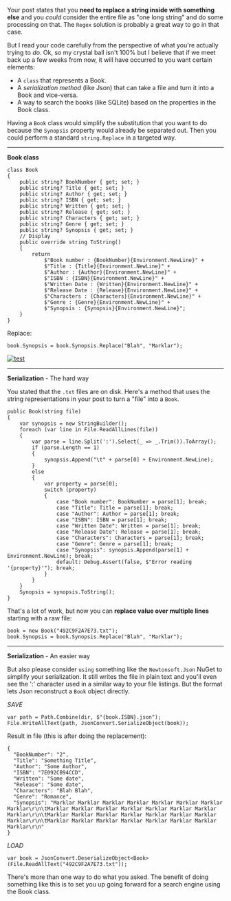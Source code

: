 Your post states that you **need to replace a string inside with something else** and you _could_ consider the entire file as "one long string" and do some processing on that. The `Regex` solution is probably a great way to go in that case. 

But I read your code carefully from the perspective of what you're actually trying to _do_. Ok, so my crystal ball isn't 100% but I believe that if we meet back up a few weeks from now, it will have occurred to you want certain elements:

- A `class` that represents a Book.
- A _serialization method_ (like Json) that can take a file and turn it into a Book and vice-versa.
- A way to search the books (like SQLite) based on the properties in the Book class.

Having a `Book` class would simplify the substitution that you want to do because the `Synopsis` property would already be separated out. Then you could perform a standard `string.Replace` in a targeted way.

***
**Book class**

    class Book
    {
        public string? BookNumber { get; set; }
        public string? Title { get; set; }
        public string? Author { get; set; }
        public string? ISBN { get; set; }
        public string? Written { get; set; }
        public string? Release { get; set; }
        public string? Characters { get; set; }
        public string? Genre { get; set; }
        public string? Synopsis { get; set; }
        // Display
        public override string ToString()
        {
            return
                $"Book number : {BookNumber}{Environment.NewLine}" +
                $"Title : {Title}{Environment.NewLine}" +
                $"Author : {Author}{Environment.NewLine}" +
                $"ISBN : {ISBN}{Environment.NewLine}" +
                $"Written Date : {Written}{Environment.NewLine}" +
                $"Release Date : {Release}{Environment.NewLine}" +
                $"Characters : {Characters}{Environment.NewLine}" +
                $"Genre : {Genre}{Environment.NewLine}" +
                $"Synopsis : {Synopsis}{Environment.NewLine}";
        }
    }

Replace:

    book.Synopsis = book.Synopsis.Replace("Blah", "Marklar");

[![test][1]][1]

***
**Serialization** - The hard way

You stated that the `.txt` files are on disk. Here's a method that uses the string representations in your post to turn a "file" into a `Book`.

    public Book(string file)
    {
        var synopsis = new StringBuilder();
        foreach (var line in File.ReadAllLines(file))
        {
            var parse = line.Split(':').Select(_ => _.Trim()).ToArray();
            if (parse.Length == 1)
            {
                synopsis.Append("\t" + parse[0] + Environment.NewLine);
            }
            else
            {
                var property = parse[0];
                switch (property)
                {
                    case "Book number": BookNumber = parse[1]; break;
                    case "Title": Title = parse[1]; break;
                    case "Author": Author = parse[1]; break;
                    case "ISBN": ISBN = parse[1]; break;
                    case "Written Date": Written = parse[1]; break;
                    case "Release Date": Release = parse[1]; break;
                    case "Characters": Characters = parse[1]; break;
                    case "Genre": Genre = parse[1]; break;
                    case "Synopsis": synopsis.Append(parse[1] + Environment.NewLine); break;
                    default: Debug.Assert(false, $"Error reading '{property}'"); break;
                }
            }
        }
        Synopsis = synopsis.ToString();
    }

That's a lot of work, but now you can **replace value over multiple lines** starting with a raw file:

    book = new Book("492C9F2A7E73.txt");
    book.Synopsis = book.Synopsis.Replace("Blah", "Marklar");


***
**Serialization** - An easier way

But also please consider `using` something like the `Newtonsoft.Json` NuGet to simplify your serialization. It still writes the file in plain text and you'll even see the ':' character used in a similar way to your file listings. But the format lets Json reconstruct a `Book` object directly.

_SAVE_

    var path = Path.Combine(dir, $"{book.ISBN}.json");
    File.WriteAllText(path, JsonConvert.SerializeObject(book));

Result in file (this is after doing the replacement):

    {
      "BookNumber": "2",
      "Title": "Something Title",
      "Author": "Some Author",
      "ISBN": "7E092CB94CCD",
      "Written": "Some date",
      "Release": "Some date",
      "Characters": "Blah Blah",
      "Genre": "Romance",
      "Synopsis": "Marklar Marklar Marklar Marklar Marklar Marklar Marklar Marklar\r\n\tMarklar Marklar Marklar Marklar Marklar Marklar Marklar Marklar\r\n\tMarklar Marklar Marklar Marklar Marklar Marklar Marklar Marklar\r\n\tMarklar Marklar Marklar Marklar Marklar Marklar Marklar Marklar\r\n"
    }

_LOAD_
 
    var book = JsonConvert.DeserializeObject<Book>(File.ReadAllText("492C9F2A7E73.txt"));

There's more than one way to do what you asked. The benefit of doing something like this is to set you up going forward for a search engine using the Book class.


  [1]: https://i.stack.imgur.com/xPuXT.png